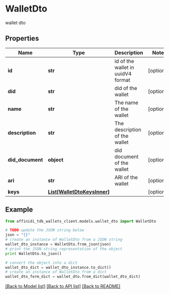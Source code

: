 # WalletDto

wallet dto

## Properties

| Name             | Type                                                  | Description                       | Notes      |
| ---------------- | ----------------------------------------------------- | --------------------------------- | ---------- |
| **id**           | **str**                                               | id of the wallet in uuidV4 format | [optional] |
| **did**          | **str**                                               | did of the wallet                 | [optional] |
| **name**         | **str**                                               | The name of the wallet            | [optional] |
| **description**  | **str**                                               | The description of the wallet     | [optional] |
| **did_document** | **object**                                            | did document of the wallet        | [optional] |
| **ari**          | **str**                                               | ARI of the wallet                 | [optional] |
| **keys**         | [**List[WalletDtoKeysInner]**](WalletDtoKeysInner.md) |                                   | [optional] |

## Example

```python
from affinidi_tdk_wallets_client.models.wallet_dto import WalletDto

# TODO update the JSON string below
json = "{}"
# create an instance of WalletDto from a JSON string
wallet_dto_instance = WalletDto.from_json(json)
# print the JSON string representation of the object
print WalletDto.to_json()

# convert the object into a dict
wallet_dto_dict = wallet_dto_instance.to_dict()
# create an instance of WalletDto from a dict
wallet_dto_form_dict = wallet_dto.from_dict(wallet_dto_dict)
```

[[Back to Model list]](../README.md#documentation-for-models) [[Back to API list]](../README.md#documentation-for-api-endpoints) [[Back to README]](../README.md)
